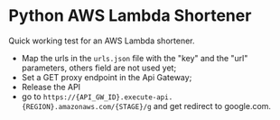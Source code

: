 # Python AWS Lambda Shortener


Quick working test for an AWS Lambda shortener. 

 - Map the urls in the `urls.json` file with the "key" and the "url" parameters, others field are not used yet;
 - Set a GET proxy endpoint in the Api Gateway;
 - Release the API
 - go to `https://{API_GW_ID}.execute-api.{REGION}.amazonaws.com/{STAGE}/g` and get redirect to google.com.